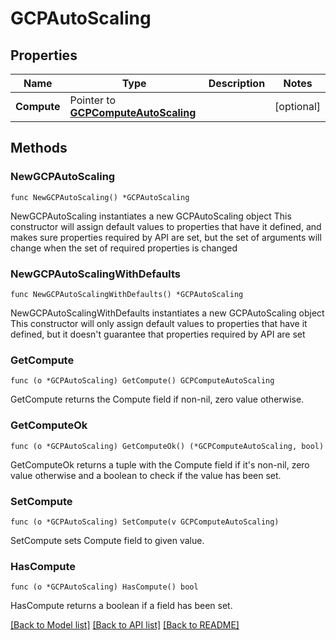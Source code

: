 # GCPAutoScaling

## Properties

Name | Type | Description | Notes
------------ | ------------- | ------------- | -------------
**Compute** | Pointer to [**GCPComputeAutoScaling**](GCPComputeAutoScaling.md) |  | [optional] 

## Methods

### NewGCPAutoScaling

`func NewGCPAutoScaling() *GCPAutoScaling`

NewGCPAutoScaling instantiates a new GCPAutoScaling object
This constructor will assign default values to properties that have it defined,
and makes sure properties required by API are set, but the set of arguments
will change when the set of required properties is changed

### NewGCPAutoScalingWithDefaults

`func NewGCPAutoScalingWithDefaults() *GCPAutoScaling`

NewGCPAutoScalingWithDefaults instantiates a new GCPAutoScaling object
This constructor will only assign default values to properties that have it defined,
but it doesn't guarantee that properties required by API are set

### GetCompute

`func (o *GCPAutoScaling) GetCompute() GCPComputeAutoScaling`

GetCompute returns the Compute field if non-nil, zero value otherwise.

### GetComputeOk

`func (o *GCPAutoScaling) GetComputeOk() (*GCPComputeAutoScaling, bool)`

GetComputeOk returns a tuple with the Compute field if it's non-nil, zero value otherwise
and a boolean to check if the value has been set.

### SetCompute

`func (o *GCPAutoScaling) SetCompute(v GCPComputeAutoScaling)`

SetCompute sets Compute field to given value.

### HasCompute

`func (o *GCPAutoScaling) HasCompute() bool`

HasCompute returns a boolean if a field has been set.


[[Back to Model list]](../README.md#documentation-for-models) [[Back to API list]](../README.md#documentation-for-api-endpoints) [[Back to README]](../README.md)


